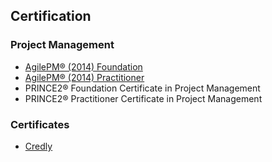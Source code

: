 ## Certification

### Project Management
- [AgilePM® (2014) Foundation](https://www.credly.com/badges/df017920-3088-47e6-bc6c-57fe165d59f2) 
- [AgilePM® (2014) Practitioner](https://www.credly.com/badges/03dd85f3-a25e-4903-b64c-9b6b30f3e26a)
- PRINCE2® Foundation Certificate in Project Management
- PRINCE2® Practitioner Certificate in Project Management

### Certificates 
- [Credly](https://www.credly.com/users/gawron)